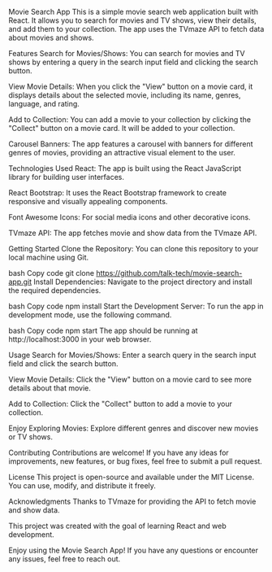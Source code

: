 Movie Search App
This is a simple movie search web application built with React. It allows you to search for movies and TV shows, view their details, and add them to your collection. The app uses the TVmaze API to fetch data about movies and shows.

Features
Search for Movies/Shows: You can search for movies and TV shows by entering a query in the search input field and clicking the search button.

View Movie Details: When you click the "View" button on a movie card, it displays details about the selected movie, including its name, genres, language, and rating.

Add to Collection: You can add a movie to your collection by clicking the "Collect" button on a movie card. It will be added to your collection.

Carousel Banners: The app features a carousel with banners for different genres of movies, providing an attractive visual element to the user.

Technologies Used
React: The app is built using the React JavaScript library for building user interfaces.

React Bootstrap: It uses the React Bootstrap framework to create responsive and visually appealing components.

Font Awesome Icons: For social media icons and other decorative icons.

TVmaze API: The app fetches movie and show data from the TVmaze API.

Getting Started
Clone the Repository: You can clone this repository to your local machine using Git.

bash
Copy code
git clone https://github.com/talk-tech/movie-search-app.git
Install Dependencies: Navigate to the project directory and install the required dependencies.

bash
Copy code
npm install
Start the Development Server: To run the app in development mode, use the following command.

bash
Copy code
npm start
The app should be running at http://localhost:3000 in your web browser.

Usage
Search for Movies/Shows: Enter a search query in the search input field and click the search button.

View Movie Details: Click the "View" button on a movie card to see more details about that movie.

Add to Collection: Click the "Collect" button to add a movie to your collection.

Enjoy Exploring Movies: Explore different genres and discover new movies or TV shows.

Contributing
Contributions are welcome! If you have any ideas for improvements, new features, or bug fixes, feel free to submit a pull request.

License
This project is open-source and available under the MIT License. You can use, modify, and distribute it freely.

Acknowledgments
Thanks to TVmaze for providing the API to fetch movie and show data.

This project was created with the goal of learning React and web development.

Enjoy using the Movie Search App! If you have any questions or encounter any issues, feel free to reach out.
